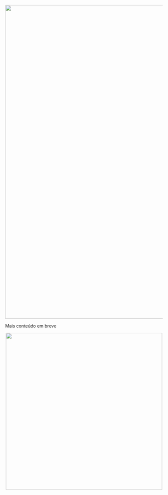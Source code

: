 <p align="center"><img src="https://i.ibb.co/rfdGwGc/Bem-Vindo-5.gif" width=1000> 

Mais 
conteúdo 
em breve

<p align="center"><img src="https://github-readme-stats.vercel.app/api?username=MatheusB2002&show_icons=true&theme=github_dark " width=500> 
